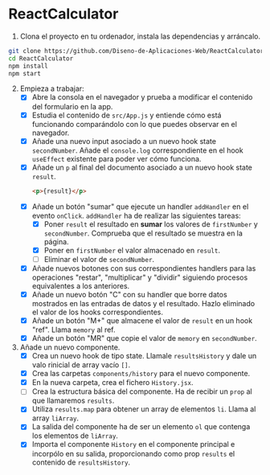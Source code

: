 # ReactCalculator

1. Clona el proyecto en tu ordenador, instala las dependencias y arráncalo.
```bash
git clone https://github.com/Diseno-de-Aplicaciones-Web/ReactCalculator.git
cd ReactCalculator
npm install
npm start
```
2. Empieza a trabajar:
   - [X] Abre la consola en el navegador y prueba a modificar el contenido del formulario en la app.
   - [X] Estudia el contenido de `src/App.js` y entiende cómo está funcionando comparándolo con lo que puedes observar en el navegador.
   - [X] Añade una nuevo input asociado a un nuevo hook state `secondNumber`. Añade el `console.log` correspondiente en el hook `useEffect` existente para poder ver cómo funciona.
   - [X] Añade un `p` al final del documento asociado a un nuevo hook state `result`.
        ```html
        <p>{result}</p>
        ```
    - [X] Añade un botón "sumar" que ejecute un handler `addHandler` en el evento `onClick`. `addHandler` ha de realizar las siguientes tareas:
        - [X] Poner `result` el resultado en **sumar** los valores de `firstNumber` y `secondNumber`. Comprueba que el resultado se muestra en la página.
        - [X] Poner en `firstNumber` el valor almacenado en `result`.
        - [ ] Eliminar el valor de `secondNumber`.
    - [X] Añade nuevos botones con sus correspondientes handlers para las operaciones "restar", "multiplicar" y "dividir" siguiendo procesos equivalentes a los anteriores.
    - [X] Añade un nuevo botón "C" con su handler que borre datos mostrados en las entradas de datos y el resultado. Hazlo eliminado el valor de los hooks correspondientes.
    - [X] Añade un botón "M+" que almacene el valor de `result` en un hook "ref". Llama `memory` al ref.
    - [X] Añade un botón "MR" que copie el valor de `memory` en `secondNumber`.

3. Añade un nuevo componente.
    - [X] Crea un nuevo hook de tipo state. Llamale `resultsHistory` y dale un valo rinicial de array vacío `[]`.
    - [X] Crea las carpetas `components/history` para el nuevo componente.
    - [X] En la nueva carpeta, crea el fichero `History.jsx`.
    - [ ] Crea la estructura básica del componente. Ha de recibir un `prop` al que llamaremos `results`.
    - [X] Utiliza `results.map` para obtener un array de elementos `li`. Llama al array `liArray`.
    - [X] La salida del componente ha de ser un elemento `ol` que contenga los elementos de `liArray`.
    - [X] Importa el componente `History` en el componente principal e incorpólo en su salida, proporcionando como prop `results` el contenido de `resultsHistory`.
